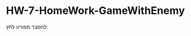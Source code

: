 # HW-7-HomeWork-GameWithEnemy
להסבר מפורט לחץ:
[](https://github.com/S-K-Game/HW-7---HomeWork/blob/main/README.md)
